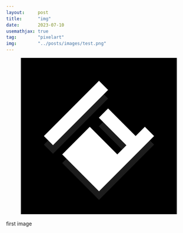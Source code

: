 ```yaml
---
layout:     post
title:      "img"
date:       2023-07-10
usemathjax: true
tag:        "pixelart"
img:        "../posts/images/test.png"
---
```


<figure>
<img src="/posts/images/test.png" alt="first img">
</figure>

first image